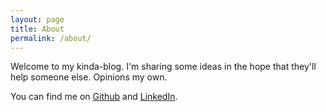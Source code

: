 ```yaml
---
layout: page
title: About
permalink: /about/
---
```


Welcome to my kinda-blog. I'm sharing some ideas in the hope that they'll help someone else. Opinions my own.

You can find me on [Github](https://github.com/pgervais) and [LinkedIn](https://www.linkedin.com/in/philippe-n-gervais/).
